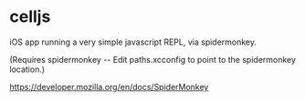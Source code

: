 celljs
======

iOS app running a very simple javascript REPL, via spidermonkey.

(Requires spidermonkey -- Edit paths.xcconfig to point to the spidermonkey location.)

https://developer.mozilla.org/en/docs/SpiderMonkey
